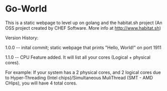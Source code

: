 # Go-World

This is a static webpage to level up on golang and the habitat.sh project (An OSS project created by CHEF Software. More info at http://www.habitat.sh)

Version History:

1.0.0 -- inital commit; static webpage that prints "Hello, World!" on port 1911

1.1.0 -- CPU Feature added. It will list all your cores (Logical + physical cores).

For example: If your system has a 2 physical cores, and 2 logical cores due to Hyper-Threading (Intel chips)/Simultaneous MuliThread (SMT - AMD CHips), you will have 4 total cores.